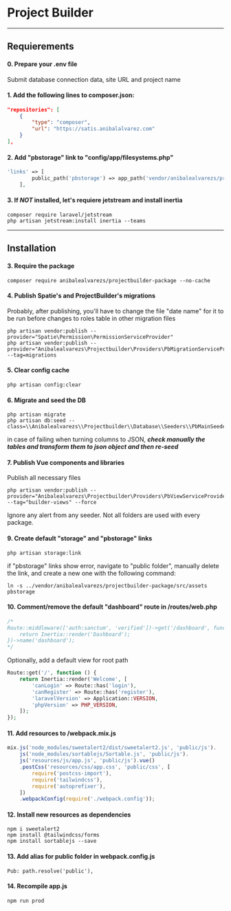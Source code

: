 # Project Builder

***

## Requierements

#### 0. Prepare your .env file
Submit database connection data, site URL and project name

#### 1. Add the following lines to composer.json:
```json
"repositories": [
    {
        "type": "composer",
        "url": "https://satis.anibalalvarez.com"
    }
],
```

#### 2. Add "pbstorage" link to "config/app/filesystems.php"
```php
'links' => [
        public_path('pbstorage') => app_path('vendor/anibalealvarezs/projectbuilder-package/src/assets'),
    ],
```

#### 3. If ***NOT*** installed, let's requiere jetstream and install inertia
```shell
composer require laravel/jetstream
php artisan jetstream:install inertia --teams
```

***

## Installation

#### 3. Require the package
```shell
composer require anibalealvarezs/projectbuilder-package --no-cache
```

#### 4. Publish Spatie's and ProjectBuilder's migrations
Probably, after publishing, you'll have to change the file "date name" for it to be run before changes to roles table in other migration files
```shell
php artisan vendor:publish --provider="Spatie\Permission\PermissionServiceProvider"
php artisan vendor:publish --provider="Anibalealvarezs\Projectbuilder\Providers\PbMigrationServiceProvider" --tag=migrations
```

#### 5. Clear config cache
```shell
php artisan config:clear
```

#### 6. Migrate and seed the DB
```shell
php artisan migrate
php artisan db:seed --class=\\Anibalealvarezs\\Projectbuilder\\Database\\Seeders\\PbMainSeeder
```
in case of failing when turning columns to JSON, ***check manually the tables and transform them to json object and then re-seed***

[//]: <> (#### 7. OPTIONALLY, seed the DB step by step)
[//]: <> (These are the default seeders in case you want to run them manually)
[//]: <> (```shell)
[//]: <> (php artisan db:seed --class="Anibalealvarezs\Projectbuilder\Database\Seeders\PbCitiesSeeder")
[//]: <> (php artisan db:seed --class="Anibalealvarezs\Projectbuilder\Database\Seeders\PbConfigSeeder")
[//]: <> (php artisan db:seed --class="Anibalealvarezs\Projectbuilder\Database\Seeders\PbLoggerSeeder")
[//]: <> (php artisan db:seed --class="Anibalealvarezs\Projectbuilder\Database\Seeders\PbNavigationSeeder")
[//]: <> (php artisan db:seed --class="Anibalealvarezs\Projectbuilder\Database\Seeders\PbSpatieSeeder")

[//]: <> (The following are already included in previous seeds:)
[//]: <> (php artisan db:seed --class="Anibalealvarezs\Projectbuilder\Database\Seeders\PbCountriesSeeder")
[//]: <> (php artisan db:seed --class="Anibalealvarezs\Projectbuilder\Database\Seeders\PbLanguagesSeeder")
[//]: <> (php artisan db:seed --class="Anibalealvarezs\Projectbuilder\Database\Seeders\PbUsersSeeder")
[//]: <> (php artisan db:seed --class="Anibalealvarezs\Projectbuilder\Database\Seeders\PbTeamSeeder")
[//]: <> (```)

#### 7. Publish Vue components and libraries
Publish all necessary files
```
php artisan vendor:publish --provider="Anibalealvarezs\Projectbuilder\Providers\PbViewServiceProvider" --tag="builder-views" --force
```
[//]: <> (or publish them one by one)
[//]: <> (```shell)
[//]: <> (php artisan vendor:publish --provider="Anibalealvarezs\Projectbuilder\Providers\PbViewServiceProvider" --tag="builder-components" --force)
[//]: <> (php artisan vendor:publish --provider="Anibalealvarezs\Projectbuilder\Providers\PbViewServiceProvider" --tag="builder-js" --force)
[//]: <> (php artisan vendor:publish --provider="Anibalealvarezs\Projectbuilder\Providers\PbViewServiceProvider" --tag="builder-css" --force)
[//]: <> (php artisan vendor:publish --provider="Anibalealvarezs\Projectbuilder\Providers\PbViewServiceProvider" --tag="builder-blade" --force)
[//]: <> (php artisan vendor:publish --provider="Anibalealvarezs\Projectbuilder\Providers\PbViewServiceProvider" --tag="builder-core" --force)
[//]: <> (php artisan vendor:publish --provider="Anibalealvarezs\Projectbuilder\Providers\PbViewServiceProvider" --tag="builder-fonts" --force)
[//]: <> (php artisan vendor:publish --provider="Anibalealvarezs\Projectbuilder\Providers\PbViewServiceProvider" --tag="builder-img" --force)
[//]: <> (```)
Ignore any alert from any seeder. Not all folders are used with every package.

#### 9. Create default "storage" and "pbstorage" links
```shell
php artisan storage:link
```
if "pbstorage" links show error, navigate to "public folder", manually delete the link, and create a new one with the following command:
```
ln -s ../vendor/anibalealvarezs/projectbuilder-package/src/assets pbstorage
```

#### 10. Comment/remove the default "dashboard" route in /routes/web.php
```php
/*
Route::middleware(['auth:sanctum', 'verified'])->get('/dashboard', function () {
    return Inertia::render('Dashboard');
})->name('dashboard');
*/
```
Optionally, add a default view for root path
```php
Route::get('/', function () {
    return Inertia::render('Welcome', [
        'canLogin' => Route::has('login'),
        'canRegister' => Route::has('register'),
        'laravelVersion' => Application::VERSION,
        'phpVersion' => PHP_VERSION,
    ]);
});
```

#### 11. Add resources to /webpack.mix.js
```javascript
mix.js('node_modules/sweetalert2/dist/sweetalert2.js', 'public/js').
    js('node_modules/sortablejs/Sortable.js', 'public/js').
    js('resources/js/app.js', 'public/js').vue()
    .postCss('resources/css/app.css', 'public/css', [
        require('postcss-import'),
        require('tailwindcss'),
        require('autoprefixer'),
    ])
    .webpackConfig(require('./webpack.config'));
```

#### 12. Install new resources as dependencies
```shell
npm i sweetalert2
npm install @tailwindcss/forms
npm install sortablejs --save
```

[//]: <> (#### 13. Require Tailwind Plugins in tailwind.config.js)
[//]: <> (```javascript)
[//]: <> (require\('@tailwindcss/forms'\))
[//]: <> (```)

#### 13. Add alias for public folder in webpack.config.js
```
Pub: path.resolve('public'),
```

#### 14. Recompile app.js
[//]: <> (For production:)
```shell
npm run prod
```
[//]: <> (For developing:)
[//]: <> (```shell)
[//]: <> (npm run watch)
[//]: <> (```)

[//]: <> (### Useful Commands:)

[//]: <> (```shell)
[//]: <> (php artisan cache:clear)
[//]: <> (php artisan route:clear)
[//]: <> (php artisan config:clear)
[//]: <> (php artisan view:clear)
[//]: <> (php artisan view:cache)

[//]: <> (php artisan clear-compiled)
[//]: <> (composer dump-autoload)
[//]: <> (php artisan optimize)
[//]: <> (```)

[//]: <> (### Developing Suite)

[//]: <> (Clone the <a href="https://github.com/anibalealvarezs/builderdev">BuilderDev repository</a> in order to continue this package developing)
